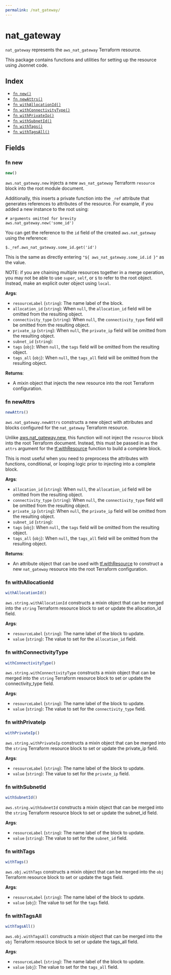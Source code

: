 ```yaml
---
permalink: /nat_gateway/
---
```


# nat_gateway

`nat_gateway` represents the `aws_nat_gateway` Terraform resource.



This package contains functions and utilities for setting up the resource using Jsonnet code.


## Index

* [`fn new()`](#fn-new)
* [`fn newAttrs()`](#fn-newattrs)
* [`fn withAllocationId()`](#fn-withallocationid)
* [`fn withConnectivityType()`](#fn-withconnectivitytype)
* [`fn withPrivateIp()`](#fn-withprivateip)
* [`fn withSubnetId()`](#fn-withsubnetid)
* [`fn withTags()`](#fn-withtags)
* [`fn withTagsAll()`](#fn-withtagsall)

## Fields

### fn new

```ts
new()
```


`aws.nat_gateway.new` injects a new `aws_nat_gateway` Terraform `resource`
block into the root module document.

Additionally, this inserts a private function into the `_ref` attribute that generates references to attributes of the
resource. For example, if you added a new instance to the root using:

    # arguments omitted for brevity
    aws.nat_gateway.new('some_id')

You can get the reference to the `id` field of the created `aws.nat_gateway` using the reference:

    $._ref.aws_nat_gateway.some_id.get('id')

This is the same as directly entering `"${ aws_nat_gateway.some_id.id }"` as the value.

NOTE: if you are chaining multiple resources together in a merge operation, you may not be able to use `super`, `self`,
or `$` to refer to the root object. Instead, make an explicit outer object using `local`.

**Args**:
  - `resourceLabel` (`string`): The name label of the block.
  - `allocation_id` (`string`):  When `null`, the `allocation_id` field will be omitted from the resulting object.
  - `connectivity_type` (`string`):  When `null`, the `connectivity_type` field will be omitted from the resulting object.
  - `private_ip` (`string`):  When `null`, the `private_ip` field will be omitted from the resulting object.
  - `subnet_id` (`string`): 
  - `tags` (`obj`):  When `null`, the `tags` field will be omitted from the resulting object.
  - `tags_all` (`obj`):  When `null`, the `tags_all` field will be omitted from the resulting object.

**Returns**:
- A mixin object that injects the new resource into the root Terraform configuration.


### fn newAttrs

```ts
newAttrs()
```


`aws.nat_gateway.newAttrs` constructs a new object with attributes and blocks configured for the `nat_gateway`
Terraform resource.

Unlike [aws.nat_gateway.new](#fn-new), this function will not inject the `resource`
block into the root Terraform document. Instead, this must be passed in as the `attrs` argument for the
[tf.withResource](https://github.com/tf-libsonnet/core/tree/main/docs#fn-withresource) function to build a complete block.

This is most useful when you need to preprocess the attributes with functions, conditional, or looping logic prior to
injecting into a complete block.

**Args**:
  - `allocation_id` (`string`):  When `null`, the `allocation_id` field will be omitted from the resulting object.
  - `connectivity_type` (`string`):  When `null`, the `connectivity_type` field will be omitted from the resulting object.
  - `private_ip` (`string`):  When `null`, the `private_ip` field will be omitted from the resulting object.
  - `subnet_id` (`string`): 
  - `tags` (`obj`):  When `null`, the `tags` field will be omitted from the resulting object.
  - `tags_all` (`obj`):  When `null`, the `tags_all` field will be omitted from the resulting object.

**Returns**:
  - An attribute object that can be used with [tf.withResource](https://github.com/tf-libsonnet/core/tree/main/docs#fn-withresource) to construct a new `nat_gateway` resource into the root Terraform configuration.


### fn withAllocationId

```ts
withAllocationId()
```

`aws.string.withAllocationId` constructs a mixin object that can be merged into the `string`
Terraform resource block to set or update the allocation_id field.



**Args**:
  - `resourceLabel` (`string`): The name label of the block to update.
  - `value` (`string`): The value to set for the `allocation_id` field.


### fn withConnectivityType

```ts
withConnectivityType()
```

`aws.string.withConnectivityType` constructs a mixin object that can be merged into the `string`
Terraform resource block to set or update the connectivity_type field.



**Args**:
  - `resourceLabel` (`string`): The name label of the block to update.
  - `value` (`string`): The value to set for the `connectivity_type` field.


### fn withPrivateIp

```ts
withPrivateIp()
```

`aws.string.withPrivateIp` constructs a mixin object that can be merged into the `string`
Terraform resource block to set or update the private_ip field.



**Args**:
  - `resourceLabel` (`string`): The name label of the block to update.
  - `value` (`string`): The value to set for the `private_ip` field.


### fn withSubnetId

```ts
withSubnetId()
```

`aws.string.withSubnetId` constructs a mixin object that can be merged into the `string`
Terraform resource block to set or update the subnet_id field.



**Args**:
  - `resourceLabel` (`string`): The name label of the block to update.
  - `value` (`string`): The value to set for the `subnet_id` field.


### fn withTags

```ts
withTags()
```

`aws.obj.withTags` constructs a mixin object that can be merged into the `obj`
Terraform resource block to set or update the tags field.



**Args**:
  - `resourceLabel` (`string`): The name label of the block to update.
  - `value` (`obj`): The value to set for the `tags` field.


### fn withTagsAll

```ts
withTagsAll()
```

`aws.obj.withTagsAll` constructs a mixin object that can be merged into the `obj`
Terraform resource block to set or update the tags_all field.



**Args**:
  - `resourceLabel` (`string`): The name label of the block to update.
  - `value` (`obj`): The value to set for the `tags_all` field.
